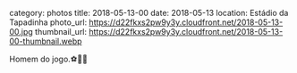 category: photos 
title: 2018-05-13-00
date: 2018-05-13
location: Estádio da Tapadinha
photo_url: https://d22fkxs2pw9y3y.cloudfront.net/2018-05-13-00.jpg
thumbnail_url: https://d22fkxs2pw9y3y.cloudfront.net/2018-05-13-00-thumbnail.webp

Homem do jogo.⚽️🥅🍺               